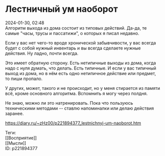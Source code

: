 Лестничный ум наоборот
=======================

   
 2024-01-30, 02:48   
  Алгоритм выхода из дома состоит из типовых действий. Да-да, те самые "часы, трусы и пассатижи", о которых я писал недавно.   
   
 Если у вас нет чего-то вроде хронической забывчивости, у вас всегда будет с собой нужный инвентарь и вы всегда сделаете нужные действия. Ну ладно, почти всегда.   
   
 Это имеет обратную сторону. Есть нетипичные выходы из дома, когда надо с нуля думать, что делать. Есть типичные. И если у вас типичный выход из дома, но в нём есть одно нетипичное действие или предмет, то пиши пропало.   
   
 У других, может, такого и не происходит, но у меня стирается из памяти всё, кроме основного алгоритма. Вспомнить я могу через полдня.   
   
 Не знаю, можно ли это натренировать. Пока что пользуюсь техническими методами -- ставлю напоминалки или делаю действия заранее.   
    
 <https://diary.ru/~zHz00/p221894377_lestnichnyj-um-naoborot.htm>   
   
 Теги:   
 [[Восприятие]]   
 [[Мысли]]   
 ID: p221894377